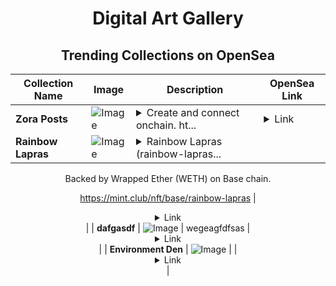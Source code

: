 <div align="center">

# Digital Art Gallery

## Trending Collections on OpenSea

| Collection Name                       | Image                                                                                     | Description                       | OpenSea Link                                                                                          |
|---------------------------------------|-------------------------------------------------------------------------------------------|-----------------------------------|--------------------------------------------------------------------------------------------------------|
| **Zora Posts** | ![Image](https://i.seadn.io/s/raw/files/d2bcde1ca41bdd49ec0fadd238edc57b.png?w=500&auto=format?w=200&auto=format) | <details><summary>Create and connect onchain. ht...</summary>Create and connect onchain. https://zora.co</details> | <details><summary>Link</summary>[Zora Posts](https://opensea.io/collection/zora-posts-1685)</details> |
| **Rainbow Lapras** | ![Image](https://i.seadn.io/s/raw/files/d580ba86e1646b1b5844c2e4ce362965.jpg?w=500&auto=format?w=200&auto=format) | <details><summary>Rainbow Lapras (rainbow-lapras...</summary>Rainbow Lapras (rainbow-lapras) is a Bonding Curved ERC-1155 token created on mint.club.

Backed by Wrapped Ether (WETH) on Base chain.

https://mint.club/nft/base/rainbow-lapras</details> | <details><summary>Link</summary>[Rainbow Lapras](https://opensea.io/collection/rainbow-lapras)</details> |
| **dafgasdf** | ![Image](https://i.seadn.io/s/raw/files/388bb891e09ba2cc38b96b7b720447a0.jpg?w=500&auto=format?w=200&auto=format) | wegeagfdfsas | <details><summary>Link</summary>[dafgasdf](https://opensea.io/collection/dafgasdf)</details> |
| **Environment Den** | ![Image](https://i.seadn.io/s/raw/files/1fab5b3adc8a15bf83b6a73fd94abb41.jpg?w=500&auto=format?w=200&auto=format) |  | <details><summary>Link</summary>[Environment Den](https://opensea.io/collection/environment-den)</details> |

</div>